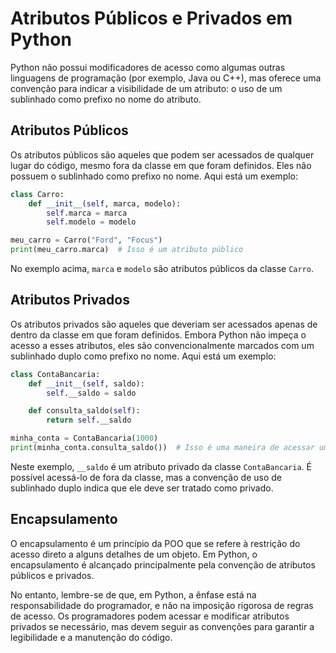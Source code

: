 # Atributos Públicos e Privados em Python

Python não possui modificadores de acesso como algumas outras linguagens de programação (por exemplo, Java ou C++), mas oferece uma convenção para indicar a visibilidade de um atributo: o uso de um sublinhado como prefixo no nome do atributo.

## Atributos Públicos

Os atributos públicos são aqueles que podem ser acessados de qualquer lugar do código, mesmo fora da classe em que foram definidos. Eles não possuem o sublinhado como prefixo no nome. Aqui está um exemplo:

```python
class Carro:
    def __init__(self, marca, modelo):
        self.marca = marca
        self.modelo = modelo

meu_carro = Carro("Ford", "Focus")
print(meu_carro.marca)  # Isso é um atributo público
```

No exemplo acima, `marca` e `modelo` são atributos públicos da classe `Carro`.

## Atributos Privados

Os atributos privados são aqueles que deveriam ser acessados apenas de dentro da classe em que foram definidos. Embora Python não impeça o acesso a esses atributos, eles são convencionalmente marcados com um sublinhado duplo como prefixo no nome. Aqui está um exemplo:

```python
class ContaBancaria:
    def __init__(self, saldo):
        self.__saldo = saldo

    def consulta_saldo(self):
        return self.__saldo

minha_conta = ContaBancaria(1000)
print(minha_conta.consulta_saldo())  # Isso é uma maneira de acessar um atributo privado
```

Neste exemplo, `__saldo` é um atributo privado da classe `ContaBancaria`. É possível acessá-lo de fora da classe, mas a convenção de uso de sublinhado duplo indica que ele deve ser tratado como privado.

## Encapsulamento

O encapsulamento é um princípio da POO que se refere à restrição do acesso direto a alguns detalhes de um objeto. Em Python, o encapsulamento é alcançado principalmente pela convenção de atributos públicos e privados. 

No entanto, lembre-se de que, em Python, a ênfase está na responsabilidade do programador, e não na imposição rigorosa de regras de acesso. Os programadores podem acessar e modificar atributos privados se necessário, mas devem seguir as convenções para garantir a legibilidade e a manutenção do código.

